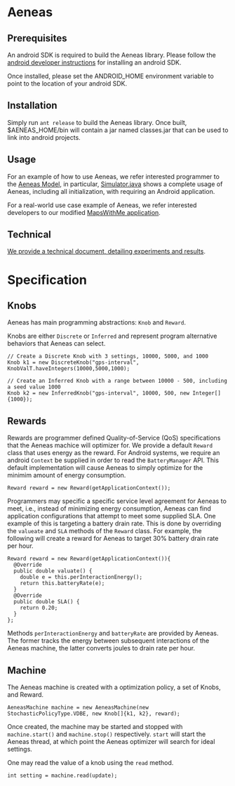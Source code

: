 # Aeneas

Prerequisites
------------

An android SDK is required to build the Aeneas library. Please follow the [android developer instructions](https://developer.android.com/studio/index.html) for installing an android SDK.

Once installed, please set the ANDROID_HOME environment variable to point to the location of your android SDK.


Installation
------------

Simply run ```ant release``` to build the Aeneas library. Once built, $AENEAS_HOME/bin will contain a jar named classes.jar that can be used to link into android projects.


Usage
------------

For an example of how to use Aeneas, we refer interested programmer to the [Aeneas Model](https://github.com/pl-aeneas/aeneas-model), in particular, [Simulator.java](https://github.com/pl-aeneas/aeneas-model/blob/master/src/model/Simulator.java) shows a complete usage of Aeneas, including all initialization, with requiring an Android application.

For a real-world use case example of Aeneas, we refer interested developers to our modified [MapsWithMe application](https://github.com/pl-aeneas/aeneas-mapsme).

Technical
------------

[We provide a technical document, detailing experiments and results](https://github.com/pl-aeneas/aeneas/blob/master/supp.pdf). 

# Specification

Knobs
------------

Aeneas has main programming abstractions: ```Knob``` and ```Reward```. 

Knobs are either ```Discrete``` or ```Inferred``` and represent program alternative behaviors that Aeneas can select.

```
// Create a Discrete Knob with 3 settings, 10000, 5000, and 1000
Knob k1 = new DiscreteKnob("gps-interval", KnobValT.haveIntegers(10000,5000,1000);

// Create an Inferred Knob with a range between 10000 - 500, including a seed value 1000
Knob k2 = new InferredKnob("gps-interval", 10000, 500, new Integer[]{1000});

```

Rewards
------------

Rewards are programmer defined Quality-of-Service (QoS) specifications that the Aeneas machice will optimizer for. We provide a default ```Reward``` class that uses energy as the reward. For Android systems, we require an android ```Context``` be supplied in order to read the ```BatteryManager``` API. This default implementation will cause Aeneas to simply optimize for the minimim amount of energy consumption.

```
Reward reward = new Reward(getApplicationContext());
```

Programmers may specific a specific service level agreement for Aeneas to meet, i.e., instead of minimizing energy consumption, Aeneas can find application configurations that attempt to meet some supplied SLA. One example of this is targeting a battery drain rate. This is done by overriding the ```valueate``` and ```SLA``` methods of the ```Reward``` class. For example, the following will create a reward for Aeneas to target 30% battery drain rate per hour.

```
Reward reward = new Reward(getApplicationContext()){
  @Override 
  public double valuate() {
    double e = this.perInteractionEnergy();
    return this.batteryRate(e);
  }
  @Override
  public double SLA() {
    return 0.20;
  }
};

```

Methods ```perInteractionEnergy``` and ```batteryRate``` are provided by Aeneas. The former tracks the energy between subsequent interactions of the Aeneas machine, the latter converts joules to drain rate per hour.

Machine
------------

The Aeneas machine is created with a optimization policy, a set of Knobs, and Reward.

```
AeneasMachine machine = new AeneasMachine(new StochasticPolicyType.VDBE, new Knob[]{k1, k2}, reward);
```

Once created, the machine may be started and stopped with ```machine.start()``` and ```machine.stop()``` respectively. ```start``` will start the Aeneas thread, at which point the Aeneas optimizer will search for ideal settings.

One may read the value of a knob using the ```read``` method.

```
int setting = machine.read(update);
```



